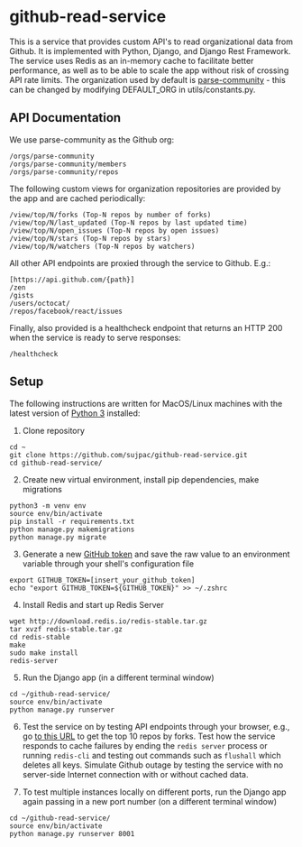 # github-read-service
This is a service that provides custom API's to read organizational data from Github. It is implemented with Python, Django, and Django Rest Framework. The service uses Redis as an in-memory cache to facilitate better performance, as well as to be able to scale the app without risk of crossing API rate limits. The organization used by default is [parse-community](https://github.com/parse-community) - this can be changed by modifying DEFAULT_ORG in utils/constants.py.


## API Documentation
We use parse-community as the Github org:
```
/orgs/parse-community
/orgs/parse-community/members
/orgs/parse-community/repos
```

The following custom views for organization repositories are provided by the app and are cached periodically:
```
/view/top/N/forks (Top-N repos by number of forks)
/view/top/N/last_updated (Top-N repos by last updated time)
/view/top/N/open_issues (Top-N repos by open issues)
/view/top/N/stars (Top-N repos by stars)
/view/top/N/watchers (Top-N repos by watchers)
```

All other API endpoints are proxied through the service to Github. E.g.:
```
[https://api.github.com/{path}]
/zen
/gists
/users/octocat/
/repos/facebook/react/issues
```

Finally, also provided is a healthcheck endpoint that returns an HTTP 200 when the service is ready to serve responses:
```
/healthcheck
```


## Setup
The following instructions are written for MacOS/Linux machines with the latest version of [Python 3](https://www.python.org/downloads/) installed:

1. Clone repository
```
cd ~
git clone https://github.com/sujpac/github-read-service.git
cd github-read-service/
```

2. Create new virtual environment, install pip dependencies, make migrations
```
python3 -m venv env
source env/bin/activate
pip install -r requirements.txt
python manage.py makemigrations
python manage.py migrate
```

3. Generate a new [GitHub token](https://github.com/settings/tokens) and save the raw value to an environment variable through your shell's configuration file
```
export GITHUB_TOKEN=[insert_your_github_token]
echo "export GITHUB_TOKEN=${GITHUB_TOKEN}" >> ~/.zshrc
```

4. Install Redis and start up Redis Server
```
wget http://download.redis.io/redis-stable.tar.gz
tar xvzf redis-stable.tar.gz
cd redis-stable
make
sudo make install
redis-server
```

5. Run the Django app (in a different terminal window)
```
cd ~/github-read-service/
source env/bin/activate
python manage.py runserver
```

6. Test the service on by testing API endpoints through your browser, e.g., go [to this URL](http://127.0.0.1:8000/view/top/10/forks/) to get the top 10 repos by forks. Test how the service responds to cache failures by ending the ```redis server``` process or running ```redis-cli``` and testing out commands such as ```flushall``` which deletes all keys. Simulate Github outage by testing the service with no server-side Internet connection with or without cached data.

7. To test multiple instances locally on different ports, run the Django app again passing in a new port number (on a different terminal window)
```
cd ~/github-read-service/
source env/bin/activate
python manage.py runserver 8001
```
